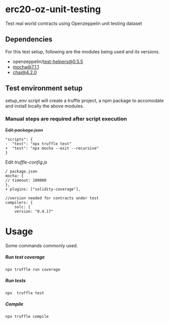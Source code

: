 # erc20-oz-unit-testing
Test real world contracts using Openzeppelin unit testing dataset

## Dependencies

For this test setup, following are the modules being used and its versions.

* openzeppelin/test-helpers@0.5.5
* mocha@7.1.1
* chai@4.2.0

## Test environment setup

setup_env script will create a truffle project, a npm package to accomodate and install locally the above modules.

### Manual steps are required after script execution

~~Edit *package.json*~~

    "scripts": {
    -  "test": "npx truffle test"
    +  "test": "npx mocha --exit --recursive"
    }
    
Edit *truffle-config.js*
    
    / package.json
    mocha: {
    // timeout: 100000
    },
    + plugins: ["solidity-coverage"],
    
    //version needed for contracts under test
    compilers: {
        solc: {
        version: "0.4.17"
# Usage

Some commands commonly used.

##### Run test coverage 
    npx truffle run coverage 
##### Run tests
    npx  truffle test
##### Compile
    npx truffle compile
